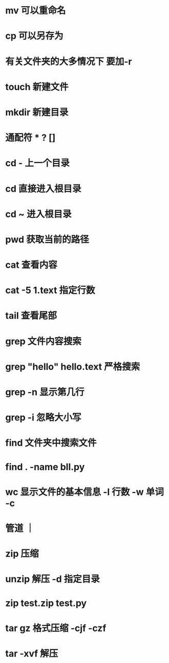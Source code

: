 # mv 可以重命名

# cp 可以另存为

# 有关文件夹的大多情况下 要加-r

# touch 新建文件

# mkdir 新建目录

# 通配符 \* ? []

# cd - 上一个目录

# cd 直接进入根目录

# cd ~ 进入根目录

# pwd 获取当前的路径

# cat 查看内容

# cat -5 1.text 指定行数

# tail 查看尾部

# grep 文件内容搜索

# grep "hello" hello.text 严格搜索

# grep -n 显示第几行

# grep -i 忽略大小写

# find 文件夹中搜索文件

# find . -name bll.py

# wc 显示文件的基本信息 -l 行数 -w 单词 -c

# 管道 ｜

# zip 压缩

# unzip 解压 -d 指定目录

# zip test.zip test.py

# tar gz 格式压缩 -cjf -czf

# tar -xvf 解压
